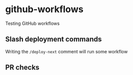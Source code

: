 # github-workflows

Testing GitHub workflows

## Slash deployment commands

Writing the `/deploy-next` comment will run some workflow

## PR checks
